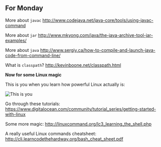 ## For Monday

More about ```javac```
http://www.codejava.net/java-core/tools/using-javac-command

More about ```jar```
http://www.mkyong.com/java/the-java-archive-tool-jar-examples/

More about ```java```
http://www.sergiy.ca/how-to-compile-and-launch-java-code-from-command-line/

What is ```classpath```?
http://kevinboone.net/classpath.html

**Now for some Linux magic**

This is you when you learn how powerful Linux actually is:

![This is you](http://i44.tinypic.com/6h18c0.gif)

Go through these tutorials:
https://www.digitalocean.com/community/tutorial_series/getting-started-with-linux

Some more magic:
http://linuxcommand.org/lc3_learning_the_shell.php

A really useful Linux commands cheatsheet:
http://cli.learncodethehardway.org/bash_cheat_sheet.pdf


